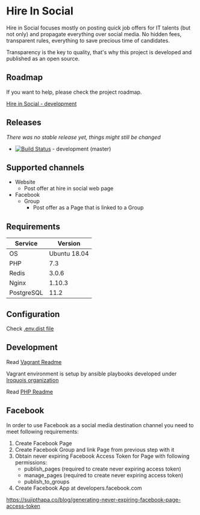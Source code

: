 # Hire In Social

Hire in Social focuses mostly on posting quick job offers for IT talents (but not only) and propagate everything
over social media. No hidden fees, transparent rules, everything to save precious time of candidates.

Transparency is the key to quality, that's why this project is developed and published as an open source. 

## Roadmap

If you want to help, please check the project roadmap.

[Hire in Social - development](https://github.com/norzechowicz/hire-in-social/projects/1)

## Releases

*There was no stable release yet, things might still be changed* 

* [![Build Status](https://travis-ci.org/norzechowicz/hire-in-social.svg?branch=master)](https://travis-ci.org/norzechowicz/hire-in-social) - development (master)

## Supported channels 

 * Website
    * Post offer at hire in social web page 
 * Facebook 
    * Group 
        * Post offer as a Page that is linked to a Group

## Requirements

| Service       | Version       |
| ------------- | ------------- |
| OS            | Ubuntu 18.04  |
| PHP           | 7.3           |
| Redis         | 3.0.6         |
| Nginx         | 1.10.3        |
| PostgreSQL    | 11.2          |

## Configuration

Check [.env.dist file](php/hireinsocial/.env.dist)
 
## Development

Read [Vagrant Readme](vagrant/README.md)

Vagrant environment is setup by ansible playbooks developed under [Iroquois organization](https://github.com/iroquoisorg)

Read [PHP Readme](php/hireinsocial/README.md)

## Facebook 

In order to use Facebook as a social media destination channel you need to meet following requirements:

1) Create Facebook Page
2) Create Facebook Group and link Page from previous step with it
3) Obtain never expiring Facebook Access Token for Page with following permissions:
    * publish_pages (required to create never expiring access token)
    * manage_pages (required to create never expiring access token)
    * publish_to_groups
4) Create Facebook App at developers.facebook.com 
    
https://sujipthapa.co/blog/generating-never-expiring-facebook-page-access-token 

